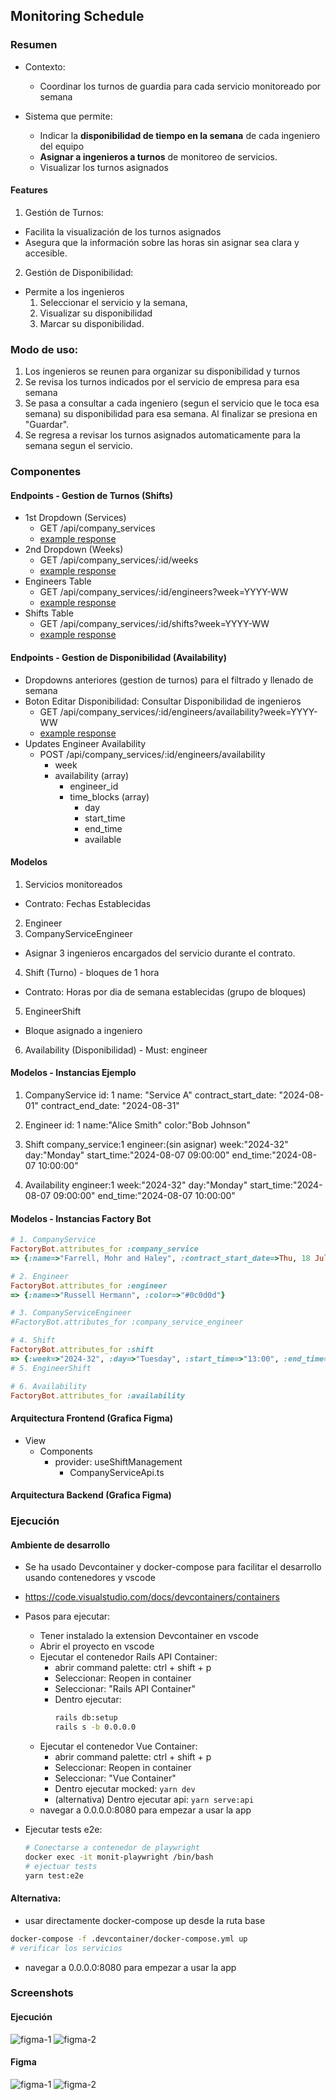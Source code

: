 ## Monitoring Schedule

### Resumen
- Contexto:
  - Coordinar los turnos de guardia para cada servicio monitoreado por semana

- Sistema que permite:
  - Indicar la **disponibilidad de tiempo en la semana** de cada ingeniero del equipo
  - **Asignar a ingenieros a turnos** de monitoreo de servicios.
  - Visualizar los turnos asignados
#### Features
1. Gestión de Turnos: 
  - Facilita la visualización de los turnos asignados 
  - Asegura que la información sobre las horas sin asignar sea clara y accesible.
2. Gestión de Disponibilidad: 
  - Permite a los ingenieros 
    1. Seleccionar el servicio y la semana, 
    2. Visualizar su disponibilidad 
    3. Marcar su disponibilidad.
### Modo de uso:
1. Los ingenieros se reunen para organizar su disponibilidad y turnos
2. Se revisa los turnos indicados por el servicio de empresa para esa semana
3. Se pasa a consultar a cada ingeniero (segun el servicio que le toca esa semana) su disponibilidad para esa semana. Al finalizar se presiona en "Guardar".
4. Se regresa a revisar los turnos asignados automaticamente para la semana segun el servicio.

### Componentes
#### Endpoints - Gestion de Turnos (Shifts)
- 1st Dropdown (Services)
  - GET /api/company_services
  - [example response](frontend/src/mock/company_services.json)
- 2nd Dropdown (Weeks)
  - GET /api/company_services/:id/weeks 
  - [example response](frontend/src/mock/weeks_service_a.json)
- Engineers Table
  - GET /api/company_services/:id/engineers?week=YYYY-WW 
  - [example response](frontend/src/mock/engineers_a_w1.json)
- Shifts Table
  - GET /api/company_services/:id/shifts?week=YYYY-WW
  - [example response](frontend/src/mock/shifts_a_w1.json)
#### Endpoints - Gestion de Disponibilidad (Availability)
- Dropdowns anteriores (gestion de turnos) para el filtrado y llenado de semana
- Boton Editar Disponibilidad: Consultar Disponibilidad de ingenieros
  - GET /api/company_services/:id/engineers/availability?week=YYYY-WW
  - [example response](frontend/src/mock/eng_availability_a_w1.json.json)
- Updates Engineer Availability 
  - POST /api/company_services/:id/engineers/availability
    - week
    - availability (array)
      - engineer_id
      - time_blocks (array)
        - day
        - start_time
        - end_time
        - available


#### Modelos
1. Servicios monitoreados
  - Contrato: Fechas Establecidas
2. Engineer
3. CompanyServiceEngineer
  - Asignar 3 ingenieros encargados del servicio durante el contrato.
4. Shift (Turno) - bloques de 1 hora
  - Contrato: Horas por dia de semana establecidas (grupo de bloques)
5. EngineerShift
  - Bloque asignado a ingeniero
6. Availability (Disponibilidad) - Must: engineer

#### Modelos - Instancias Ejemplo
1. CompanyService
  id: 1
  name: "Service A"
	contract_start_date: "2024-08-01"
  contract_end_date: "2024-08-31"

2. Engineer
  id: 1
  name:"Alice Smith"
  color:"Bob Johnson"

3. Shift
	company_service:1
  engineer:(sin asignar)
	week:"2024-32"
  day:"Monday"
  start_time:"2024-08-07 09:00:00"
  end_time:"2024-08-07 10:00:00"
  
4. Availability
	engineer:1
  week:"2024-32"
  day:"Monday"
  start_time:"2024-08-07 09:00:00"
  end_time:"2024-08-07 10:00:00"

#### Modelos - Instancias Factory Bot
```ruby
# 1. CompanyService
FactoryBot.attributes_for :company_service
=> {:name=>"Farrell, Mohr and Haley", :contract_start_date=>Thu, 18 Jul 2024, :contract_end_date=>Tue, 20 Aug 2024}

# 2. Engineer
FactoryBot.attributes_for :engineer
=> {:name=>"Russell Hermann", :color=>"#0c0d0d"}

# 3. CompanyServiceEngineer
#FactoryBot.attributes_for :company_service_engineer

# 4. Shift
FactoryBot.attributes_for :shift
=> {:week=>"2024-32", :day=>"Tuesday", :start_time=>"13:00", :end_time=>"18:00"}
# 5. EngineerShift

# 6. Availability
FactoryBot.attributes_for :availability

```

#### Arquitectura Frontend (Grafica Figma)
- View
  - Components
    - provider: useShiftManagement
      - CompanyServiceApi.ts
#### Arquitectura Backend (Grafica Figma)


### Ejecución
#### Ambiente de desarrollo
- Se ha usado Devcontainer y docker-compose para facilitar el desarrollo usando contenedores y vscode
- https://code.visualstudio.com/docs/devcontainers/containers

- Pasos para ejecutar:
  - Tener instalado la extension Devcontainer en vscode
  - Abrir el proyecto en vscode
  - Ejecutar el contenedor Rails API Container:
      - abrir command palette: ctrl + shift + p
      - Seleccionar: Reopen in container
      - Seleccionar: "Rails API Container"
      - Dentro ejecutar: 
        ```bash
        rails db:setup
        rails s -b 0.0.0.0
        ```
  - Ejecutar el contenedor Vue Container:
      - abrir command palette: ctrl + shift + p
      - Seleccionar: Reopen in container
      - Seleccionar: "Vue Container"
      - Dentro ejecutar mocked: `yarn dev`
      - (alternativa) Dentro ejecutar api: `yarn serve:api`
  - navegar a 0.0.0.0:8080 para empezar a usar la app
- Ejecutar tests e2e:
  ```bash
  # Conectarse a contenedor de playwright
  docker exec -it monit-playwright /bin/bash
  # ejectuar tests
  yarn test:e2e
  ```


#### Alternativa:
- usar directamente docker-compose up desde la ruta base
```bash
docker-compose -f .devcontainer/docker-compose.yml up
# verificar los servicios
```

- navegar a 0.0.0.0:8080 para empezar a usar la app


### Screenshots
#### Ejecución
![figma-1](./1-shift_management.png)
![figma-2](./2-availability_management.png)


#### Figma
![figma-1](./shift-availability-management-figma.jpg)
![figma-2](./shift-availability-management-figma-p2.jpg)